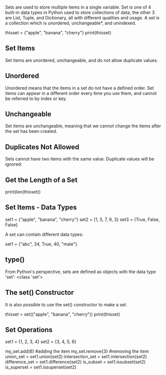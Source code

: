 
Sets are used to store multiple items in a single variable.
Set is one of 4 built-in data types in Python used to store collections of data, the other 3 are List, Tuple, and Dictionary, all with different qualities and usage.
A set is a collection which is unordered, unchangeable*, and unindexed.

thisset = {"apple", "banana", "cherry"}
print(thisset)

## Set Items ##

Set items are unordered, unchangeable, and do not allow duplicate values.

 
## Unordered ##

Unordered means that the items in a set do not have a defined order.
Set items can appear in a different order every time you use them, and cannot be referred to by index or key.


## Unchangeable ##

Set items are unchangeable, meaning that we cannot change the items after the set has been created.


## Duplicates Not Allowed ##

Sets cannot have two items with the same value. Duplicate values will be ignored:


## Get the Length of a Set ##

print(len(thisset))


## Set Items - Data Types ##

set1 = {"apple", "banana", "cherry"}
set2 = {1, 5, 7, 9, 3}
set3 = {True, False, False}

A set can contain different data types:

set1 = {"abc", 34, True, 40, "male"}


## type() ##

From Python's perspective, sets are defined as objects with the data type 'set': <class 'set'>


## The set() Constructor ##

It is also possible to use the set() constructor to make a set.

thisset = set(("apple", "banana", "cherry")) 
print(thisset)


## Set Operations ##

set1 = {1, 2, 3, 4}
set2 = {3, 4, 5, 6}

my_set.add(6) #adding the item
my_set.remove{3} #removing the item
union_set = set1.union(set2)
intersection_set = set1.intersection(set2)
difference_set = set1.difference(set2)
is_subset = set1.issubset(set2)
is_superset = set1.issuperset(set2)
